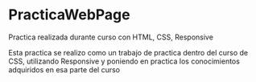 # PracticaWebPage
Practica realizada durante curso con HTML, CSS, Responsive

Esta practica se realizo como un trabajo de practica dentro del curso
de CSS, utilizando Responsive y poniendo en practica los
conocimientos adquiridos en esa parte del curso
